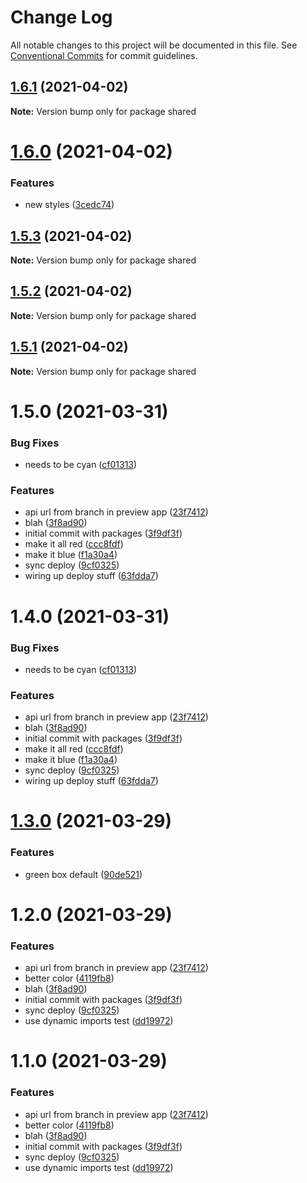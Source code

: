 # Change Log

All notable changes to this project will be documented in this file.
See [Conventional Commits](https://conventionalcommits.org) for commit guidelines.

## [1.6.1](https://github.com/mediaupstream/vercel-mono/compare/v1.6.0...v1.6.1) (2021-04-02)

**Note:** Version bump only for package shared





# [1.6.0](https://github.com/mediaupstream/vercel-mono/compare/v1.5.3...v1.6.0) (2021-04-02)


### Features

* new styles ([3cedc74](https://github.com/mediaupstream/vercel-mono/commit/3cedc747cb46a07fd1fbe47bf740e7a409873219))





## [1.5.3](https://github.com/mediaupstream/vercel-mono/compare/v1.5.2...v1.5.3) (2021-04-02)

**Note:** Version bump only for package shared





## [1.5.2](https://github.com/mediaupstream/vercel-mono/compare/v1.5.1...v1.5.2) (2021-04-02)

**Note:** Version bump only for package shared





## [1.5.1](https://github.com/mediaupstream/vercel-mono/compare/v1.5.0...v1.5.1) (2021-04-02)

**Note:** Version bump only for package shared





# 1.5.0 (2021-03-31)


### Bug Fixes

* needs to be cyan ([cf01313](https://github.com/mediaupstream/vercel-mono/commit/cf01313c02c7b4324af3ea76f33731e26a65dabc))


### Features

* api url from branch in preview app ([23f7412](https://github.com/mediaupstream/vercel-mono/commit/23f7412efcf429441a9d095b00225a8f00a225d8))
* blah ([3f8ad90](https://github.com/mediaupstream/vercel-mono/commit/3f8ad90706fa73228ff389ffd544e4c4c290652f))
* initial commit with packages ([3f9df3f](https://github.com/mediaupstream/vercel-mono/commit/3f9df3f97656b807d51be41d1d8ecedfdd364fa5))
* make it all red ([ccc8fdf](https://github.com/mediaupstream/vercel-mono/commit/ccc8fdfdc68dc3069b699e7b601da87a8badf3e1))
* make it blue ([f1a30a4](https://github.com/mediaupstream/vercel-mono/commit/f1a30a4a72b053f127bd652f0ad186e8ed114ce3))
* sync deploy ([9cf0325](https://github.com/mediaupstream/vercel-mono/commit/9cf03254a210f685ffb11d4a0ede27f7a57dbd86))
* wiring up deploy stuff ([63fdda7](https://github.com/mediaupstream/vercel-mono/commit/63fdda7decccd5ea5278cd4a321721f3077ed538))





# 1.4.0 (2021-03-31)


### Bug Fixes

* needs to be cyan ([cf01313](https://github.com/mediaupstream/vercel-mono/commit/cf01313c02c7b4324af3ea76f33731e26a65dabc))


### Features

* api url from branch in preview app ([23f7412](https://github.com/mediaupstream/vercel-mono/commit/23f7412efcf429441a9d095b00225a8f00a225d8))
* blah ([3f8ad90](https://github.com/mediaupstream/vercel-mono/commit/3f8ad90706fa73228ff389ffd544e4c4c290652f))
* initial commit with packages ([3f9df3f](https://github.com/mediaupstream/vercel-mono/commit/3f9df3f97656b807d51be41d1d8ecedfdd364fa5))
* make it all red ([ccc8fdf](https://github.com/mediaupstream/vercel-mono/commit/ccc8fdfdc68dc3069b699e7b601da87a8badf3e1))
* make it blue ([f1a30a4](https://github.com/mediaupstream/vercel-mono/commit/f1a30a4a72b053f127bd652f0ad186e8ed114ce3))
* sync deploy ([9cf0325](https://github.com/mediaupstream/vercel-mono/commit/9cf03254a210f685ffb11d4a0ede27f7a57dbd86))
* wiring up deploy stuff ([63fdda7](https://github.com/mediaupstream/vercel-mono/commit/63fdda7decccd5ea5278cd4a321721f3077ed538))





# [1.3.0](https://github.com/mediaupstream/vercel-mono/compare/v1.2.0...v1.3.0) (2021-03-29)


### Features

* green box default ([90de521](https://github.com/mediaupstream/vercel-mono/commit/90de5211b9b2d8b41e54394bf6480a9f46ed1a4f))





# 1.2.0 (2021-03-29)


### Features

* api url from branch in preview app ([23f7412](https://github.com/mediaupstream/vercel-mono/commit/23f7412efcf429441a9d095b00225a8f00a225d8))
* better color ([4119fb8](https://github.com/mediaupstream/vercel-mono/commit/4119fb8a5f339f17e29fac7db07fc6b6fbac17cb))
* blah ([3f8ad90](https://github.com/mediaupstream/vercel-mono/commit/3f8ad90706fa73228ff389ffd544e4c4c290652f))
* initial commit with packages ([3f9df3f](https://github.com/mediaupstream/vercel-mono/commit/3f9df3f97656b807d51be41d1d8ecedfdd364fa5))
* sync deploy ([9cf0325](https://github.com/mediaupstream/vercel-mono/commit/9cf03254a210f685ffb11d4a0ede27f7a57dbd86))
* use dynamic imports test ([dd19972](https://github.com/mediaupstream/vercel-mono/commit/dd199726c512ebe182cc5d74c2b5a2db2e838a7e))





# 1.1.0 (2021-03-29)


### Features

* api url from branch in preview app ([23f7412](https://github.com/mediaupstream/vercel-mono/commit/23f7412efcf429441a9d095b00225a8f00a225d8))
* better color ([4119fb8](https://github.com/mediaupstream/vercel-mono/commit/4119fb8a5f339f17e29fac7db07fc6b6fbac17cb))
* blah ([3f8ad90](https://github.com/mediaupstream/vercel-mono/commit/3f8ad90706fa73228ff389ffd544e4c4c290652f))
* initial commit with packages ([3f9df3f](https://github.com/mediaupstream/vercel-mono/commit/3f9df3f97656b807d51be41d1d8ecedfdd364fa5))
* sync deploy ([9cf0325](https://github.com/mediaupstream/vercel-mono/commit/9cf03254a210f685ffb11d4a0ede27f7a57dbd86))
* use dynamic imports test ([dd19972](https://github.com/mediaupstream/vercel-mono/commit/dd199726c512ebe182cc5d74c2b5a2db2e838a7e))
